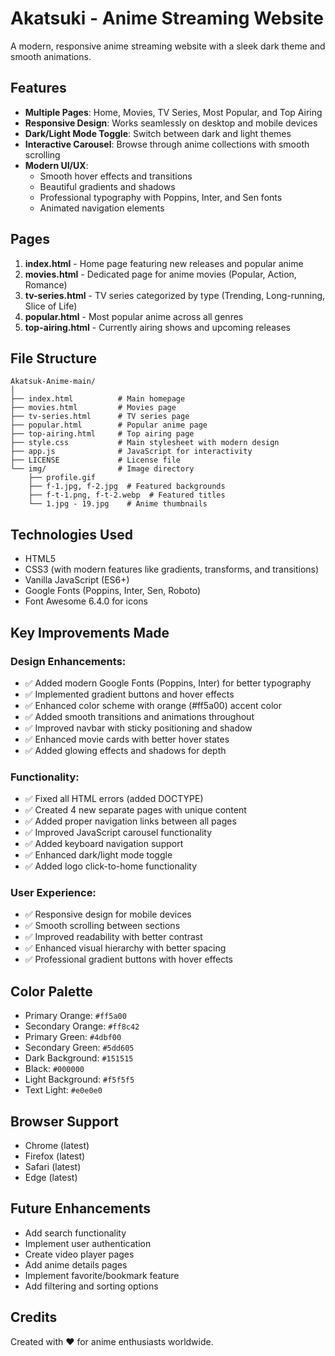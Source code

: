 # Akatsuki - Anime Streaming Website

A modern, responsive anime streaming website with a sleek dark theme and smooth animations.

## Features

- **Multiple Pages**: Home, Movies, TV Series, Most Popular, and Top Airing
- **Responsive Design**: Works seamlessly on desktop and mobile devices
- **Dark/Light Mode Toggle**: Switch between dark and light themes
- **Interactive Carousel**: Browse through anime collections with smooth scrolling
- **Modern UI/UX**: 
  - Smooth hover effects and transitions
  - Beautiful gradients and shadows
  - Professional typography with Poppins, Inter, and Sen fonts
  - Animated navigation elements

## Pages

1. **index.html** - Home page featuring new releases and popular anime
2. **movies.html** - Dedicated page for anime movies (Popular, Action, Romance)
3. **tv-series.html** - TV series categorized by type (Trending, Long-running, Slice of Life)
4. **popular.html** - Most popular anime across all genres
5. **top-airing.html** - Currently airing shows and upcoming releases

## File Structure

```
Akatsuk-Anime-main/
│
├── index.html          # Main homepage
├── movies.html         # Movies page
├── tv-series.html      # TV series page
├── popular.html        # Popular anime page
├── top-airing.html     # Top airing page
├── style.css           # Main stylesheet with modern design
├── app.js              # JavaScript for interactivity
├── LICENSE             # License file
└── img/                # Image directory
    ├── profile.gif
    ├── f-1.jpg, f-2.jpg  # Featured backgrounds
    ├── f-t-1.png, f-t-2.webp  # Featured titles
    └── 1.jpg - 19.jpg    # Anime thumbnails
```

## Technologies Used

- HTML5
- CSS3 (with modern features like gradients, transforms, and transitions)
- Vanilla JavaScript (ES6+)
- Google Fonts (Poppins, Inter, Sen, Roboto)
- Font Awesome 6.4.0 for icons

## Key Improvements Made

### Design Enhancements:
- ✅ Added modern Google Fonts (Poppins, Inter) for better typography
- ✅ Implemented gradient buttons and hover effects
- ✅ Enhanced color scheme with orange (#ff5a00) accent color
- ✅ Added smooth transitions and animations throughout
- ✅ Improved navbar with sticky positioning and shadow
- ✅ Enhanced movie cards with better hover states
- ✅ Added glowing effects and shadows for depth

### Functionality:
- ✅ Fixed all HTML errors (added DOCTYPE)
- ✅ Created 4 new separate pages with unique content
- ✅ Added proper navigation links between all pages
- ✅ Improved JavaScript carousel functionality
- ✅ Added keyboard navigation support
- ✅ Enhanced dark/light mode toggle
- ✅ Added logo click-to-home functionality

### User Experience:
- ✅ Responsive design for mobile devices
- ✅ Smooth scrolling between sections
- ✅ Improved readability with better contrast
- ✅ Enhanced visual hierarchy with better spacing
- ✅ Professional gradient buttons with hover effects

## Color Palette

- Primary Orange: `#ff5a00`
- Secondary Orange: `#ff8c42`
- Primary Green: `#4dbf00`
- Secondary Green: `#5dd605`
- Dark Background: `#151515`
- Black: `#000000`
- Light Background: `#f5f5f5`
- Text Light: `#e0e0e0`

## Browser Support

- Chrome (latest)
- Firefox (latest)
- Safari (latest)
- Edge (latest)

## Future Enhancements

- Add search functionality
- Implement user authentication
- Create video player pages
- Add anime details pages
- Implement favorite/bookmark feature
- Add filtering and sorting options

## Credits

Created with ❤️ for anime enthusiasts worldwide.
